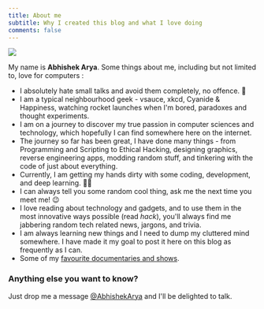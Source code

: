 ```yaml
---
title: About me
subtitle: Why I created this blog and what I love doing
comments: false
---
```


<style>
img {
  max-width:300px;
  max-height:200px;
  width: auto;
  height: auto;
}
</style>
<img class="img" src="/img/sign.png" height="147" width="500">

My name is **Abhishek Arya**. Some things about me, including but not limited to, love for computers :

- I absolutely hate small talks and avoid them completely, no offence. 🙂
- I am a typical neighbourhood geek - vsauce, xkcd, Cyanide & Happiness, watching rocket launches when I'm bored, paradoxes and thought experiments.
- I am on a journey to discover my true passion in computer sciences and technology, which hopefully I can find somewhere here on the internet.
- The journey so far has been great, I have done many things - from Programming and Scripting to Ethical Hacking, designing graphics, reverse engineering apps, modding random stuff, and tinkering with the code of just about everything.
- Currently, I am getting my hands dirty with some coding, development, and deep learning. 👨‍💻
- I can always tell you some random cool thing, ask me the next time you meet me! 😉
- I love reading about technology and gadgets, and to use them in the most innovative ways possible (read _hack_), you'll always find me jabbering random tech related news, jargons, and trivia.
- I am always learning new things and I need to dump my cluttered mind somewhere. I have made it my goal to post it here on this blog as frequently as I can.
- Some of my [favourite documentaries and shows](/page/documentaries).

### Anything else you want to know?

Just drop me a message [@AbhishekArya](mailto:abhishekarya102@gmail.com) and I'll be delighted to talk.
